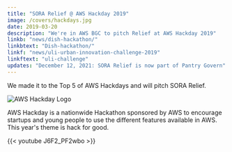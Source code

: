 ```yaml
---
title: "SORA Relief @ AWS Hackday 2019"
image: /covers/hackdays.jpg
date: 2019-03-20
description: "We're in AWS BGC to pitch Relief at AWS Hackday 2019"
linkb: "news/dish-hackathon/"
linkbtext: "Dish-hackathon/"
linkf: "news/uli-urban-innovation-challenge-2019"
linkftext: "uli-challenge"
updates: "December 12, 2021: SORA Relief is now part of Pantry Govern"
---
```


We made it to the Top 5 of AWS Hackdays and will pitch SORA Relief. 

<!-- (https://agorize.co) -->
![AWS Hackday Logo](https://sorasystem.sirv.com/logos/hackday.jpg)

AWS Hackday is a nationwide Hackathon sponsored by AWS to encourage startups and young people to use the different features available in AWS. This year's theme is hack for good.  

{{< youtube J6F2_PF2wbo >}}
